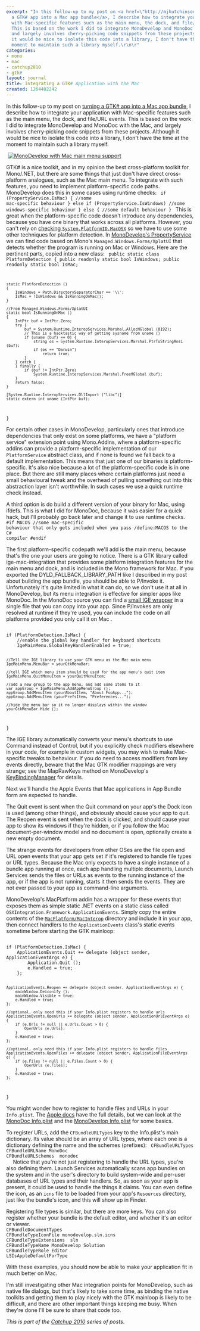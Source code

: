 ```yaml
---
excerpt: "In this follow-up to my post on <a href=\"http://mjhutchinson.com/journal/2010/01/24/creating_mac_app_bundle_for_gtk_app\">turning
  a GTK# app into a Mac app bundle</a>, I describe how to integrate your application
  with Mac-specific features such as the main menu, the dock, and file/URL events.
  This is based on the work I did to integrate MonoDevelop and MonoDoc with the Mac,
  and largely involves cherry-picking code snippets from these projects. Although
  it would be nice to isolate this code into a library, I don't have the time at the
  moment to maintain such a library myself.\r\n\r"
categories:
- mono
- mac
- catchup2010
- gtk#
layout: journal
title: Integrating a GTK# Application with the Mac
created: 1264402242
---
```

In this follow-up to my post on <a href="http://mjhutchinson.com/journal/2010/01/24/creating_mac_app_bundle_for_gtk_app">turning a GTK# app into a Mac app bundle</a>, I describe how to integrate your application with Mac-specific features such as the main menu, the dock, and file/URL events. This is based on the work I did to integrate MonoDevelop and MonoDoc with the Mac, and largely involves cherry-picking code snippets from these projects. Although it would be nice to isolate this code into a library, I don't have the time at the moment to maintain such a library myself.

<a href="http://mjhutchinson.com/files/images/MonoScreenshots/MonoDocOnMac.png"><img src="http://mjhutchinson.com/files/images/MonoScreenshots/MonoDocOnMac.png" alt="MonoDevelop with Mac main menu support" style="max-width:98%; display:block;margin-left:auto;margin-right:auto;" /></a>

GTK# is a nice toolkit, and in my opinion the best cross-platform toolkit for Mono/.NET, but there are some things that just don't have direct cross-platform analogues, such as the Mac main menu. To integrate with such features, you need to implement platform-specific code paths. MonoDevelop does this in some cases using runtime checks:
<code language="csharp">
if (PropertyService.IsMac) {
    //some mac-specific behaviour
} else if (PropertyService.IsWindows)
    //some windows-specific behaviour
} else {
    //some default behaviour
}
</code>
This is great when the platform-specific code doesn't introduce any dependencies, because you have one binary that works across all platforms. However, you can't rely on <a href="https://bugzilla.novell.com/show_bug.cgi?id=433108#c4">checking <code>System.PlatformID.MacOSX</code></a> so we have to use some other techniques for platform detection. In <a href="https://raw.github.com/mono/monodevelop/master/main/src/core/MonoDevelop.Core/MonoDevelop.Core/PropertyService.cs">MonoDevelop's PropertyService</a> we can find code based on Mono's <code>Managed.Windows.Forms/XplatUI</code> that detects whether the program is running on Mac or Windows. Here are the pertinent parts, copied into a new class:
<code language="csharp">
public static class PlatformDetection
{
	public readonly static bool IsWindows;
	public readonly static bool IsMac;

	static PlatformDetection ()
	{
		IsWindows = Path.DirectorySeparatorChar == '\\';
		IsMac = !IsWindows && IsRunningOnMac();
	}
	
	//From Managed.Windows.Forms/XplatUI
	static bool IsRunningOnMac ()
	{
		IntPtr buf = IntPtr.Zero;
		try {
			buf = System.Runtime.InteropServices.Marshal.AllocHGlobal (8192);
			// This is a hacktastic way of getting sysname from uname ()
			if (uname (buf) == 0) {
				string os = System.Runtime.InteropServices.Marshal.PtrToStringAnsi (buf);
				if (os == "Darwin")
					return true;
			}
		} catch {
		} finally {
			if (buf != IntPtr.Zero)
				System.Runtime.InteropServices.Marshal.FreeHGlobal (buf);
		}
		return false;
	}
		
	[System.Runtime.InteropServices.DllImport ("libc")]
	static extern int uname (IntPtr buf);
}
</code>

For certain other cases in MonoDevelop, particularly ones that introduce dependencies that only exist on some platforms, we have a "platform service" extension point using Mono.Addins, where a platform-specific addins can provide a platform-specific implementation of our <code language="csharp">PlatformService</code> abstract class, and if none is found we fall back to a default implementation. This means that just one of our binaries is platform-specific. It's also nice because a lot of the platform-specific code is in one place. But there are still many places where certain platforms just need a small behavioural tweak and the overhead of pulling something out into this abstraction layer isn't worthwhile. In such cases we use a quick runtime check instead.

A third option is do build a different version of your binary for Mac, using ifdefs. This is what I did for MonoDoc, because it was easier for a quick hack, but I'll probably go back later and change it to use runtime checks.
<code language="csharp">
#if MACOS
    //some mac-specific behaviour that only gets included when you pass /define:MACOS to the C# compiler
#endif
</code>

The first platform-specific codepath we'll add is the main menu, because that's the one your users are going to notice. There is a GTK library called ige-mac-integration that provides some platform integration features for the main menu and dock, and is included in the Mono framework for Mac. If you exported the DYLD_FALLBACK_LIBRARY_PATH like I described in my post about building the app bundle, you should be able to P/Invoke it. Unfortunately it's quite limited in what it can do, so we don't use it at all in MonoDevelop, but its menu integration is effective for simpler apps like MonoDoc. In the MonoDoc source you can find a <a href="https://raw.github.com/mono/mono-tools/master/docbrowser/macbuild/IgeMacMenuGlobal.cs">small IGE wrapper</a> in a single file that you can copy into your app. Since P/Invokes are only resolved at runtime if they're used, you can include the code on all platforms provided you only call it on Mac .

<code lang="csharp">
if (PlatformDetection.IsMac) {
    //enable the global key handler for keyboard shortcuts
    IgeMainMenu.GlobalKeyHandlerEnabled = true;

    //Tell the IGE library to use your GTK menu as the Mac main menu
    IgeMainMenu.MenuBar = yourGtkMenuBar;

    //tell IGE which menu item should be used for the app menu's quit item
    IgeMainMenu.QuitMenuItem = yourQuitMenuItem;

    //add a new group to the app menu, and add some items to it
    var appGroup = IgeMainMenu.AddAppMenuGroup ();
    appGroup.AddMenuItem (yourAboutItem, "About FooApp...");
    appGroup.AddMenuItem (yourPrefsItem, "Preferences...");

    //hide the menu bar so it no longer displays within the window
    yourGtkMenuBar.Hide ();
}
</code>

The IGE library automatically converts your menu's shortcuts to use Command instead of Control, but if you explicitly check modifiers elsewhere in your code, for example in custom widgets, you may wish to make Mac-specific tweaks to behaviour. If you do need to access modifiers from key events directly, beware that the Mac GTK modifier mappings are very strange; see the MapRawKeys method on MonoDevelop's <a href="https://raw.github.com/mono/monodevelop/master/main/src/core/MonoDevelop.Ide/MonoDevelop.Components.Commands/KeyBindingManager.cs">KeyBindingManager</a> for details.

Next we'll handle the Apple Events that Mac applications in App Bundle form are expected to handle.

The Quit event is sent when the Quit command on your app's the Dock icon is used (among other things), and obviously should cause your app to quit. The Reopen event is sent when the dock is clicked, and should cause your app to show its windows if they're hidden, or if you follow the Mac document-per-window model and no document is open, optionally create a new empty document.

The strange events for developers from other OSes are the file open and URL open events that your app gets set if it's registered to handle file types or URL types. Because the Mac only expects to have a single instance of a bundle app running at once, each app handling multiple documents, Launch Services sends the files or URLs as events to the running instance of the app, or if the app is not running, starts it then sends the events. They are not ever passed to your app as command-line arguments.

MonoDevelop's MacPlatform addin has a wrapper for these events that exposes them as simple static .NET events on a static class called <code>OSXIntegration.Framework.ApplicationEvents</code>. Simply copy the entire contents of the <a href="https://github.com/mono/monodevelop/tree/master/main/src/addins/MacPlatform/MacInterop"><code>MacPlatform/MacInterop</code></a> directory and include it in your app, then connect handlers to the <code>ApplicationEvents</code> class's static events sometime before starting the GTK mainloop:

<code lang="csharp">
if (PlatformDetection.IsMac) {
	ApplicationEvents.Quit += delegate (object sender, ApplicationEventArgs e) {
		Application.Quit ();
		e.Handled = true;
	};
			
	ApplicationEvents.Reopen += delegate (object sender, ApplicationEventArgs e) {
		mainWindow.Deiconify ();
		mainWindow.Visible = true;
		e.Handled = true;
	};
	
	//optional, only need this if your Info.plist registers to handle urls
	ApplicationEvents.OpenUrls += delegate (object sender, ApplicationUrlEventArgs e) {
		if (e.Urls != null || e.Urls.Count > 0) {
			OpenUrls (e.Urls);
		}
		e.Handled = true;
	};

	//optional, only need this if your Info.plist registers to handle files
	ApplicationEvents.OpenFiles += delegate (object sender, ApplicationFileEventArgs e) {
		if (e.Files != null || e.Files.Count > 0) {
			OpenUrls (e.Files);
		}
		e.Handled = true;
	};
}
</code>

You might wonder how to register to handle files and URLs in your <code>Info.plist</code>. The <a href="http://developer.apple.com/mac/library/documentation/General/Reference/InfoPlistKeyReference/Articles/CoreFoundationKeys.html">Apple docs</a> have the full details, but we can look at the <a href="https://raw.github.com/mono/mono-tools/master/docbrowser/macbuild/Info.plist">MonoDoc Info.plist</a> and the <a href="https://raw.github.com/mono/monodevelop/master/main/build/MacOSX/Info.plist.in">MonoDevelop Info.plist</a> for some basics.

To register URLs, add the <code>CFBundleURLTypes</code> key to the Info.plist's main dictionary. Its value should be an array of URL types, where each one is a dictionary defining the name and the schemes (prefixes):
<code lang="xml">
<key>CFBundleURLTypes</key>
<array>
	<dict>
		<key>CFBundleURLName</key>
		<string>MonoDoc</string>
		<key>CFBundleURLSchemes</key>
		<array>
			<string>monodoc</string>
		</array>
	</dict>
</array>
</code>
Notice that you're not just registering to handle the URL types, you're also defining them. Launch Services automatically scans app bundles on the system and in the user's directory to build system-wide and per-user databases of URL types and their handlers. So, as soon as your app is present, it could be used to handle the things it claims. You can even define the icon, as an <code>icns</code> file to be loaded from your app's <code>Resources</code> directory, just like the bundle's icon, and this will show up in Finder.

Registering file types is similar, but there are more keys. You can also register whether your bundle is the default editor, and whether it's an editor or viewer.
<code lang="xml">
<key>CFBundleDocumentTypes</key>
<array>
	<dict>
		<key>CFBundleTypeIconFile</key>
		<string>monodevelop.sln.icns</string>
		<key>CFBundleTypeExtensions</key>
		<array>
			<string>sln</string>
		</array>
		<key>CFBundleTypeName</key>
		<string>MonoDevelop Solution</string>
		<key>CFBundleTypeRole</key>
		<string>Editor</string>
		<key>LSIsAppleDefaultForType</key>
		<true/>
	</dict>
</array>
</code>

With these examples, you should now be able to make your application fit in much better on Mac.

I'm still investigating other Mac integration points for MonoDevelop, such as native file dialogs, but that's likely to take some time, as binding the native toolkits and getting them to play nicely with the GTK mainloop is likely to be difficult, and there are other important things keeping me busy. When they're done I'll be sure to share that code too.

<em>This is part of the <a href="http://mjhutchinson.com/tags/catchup2010">Catchup 2010</a> series of posts</a></em>.
